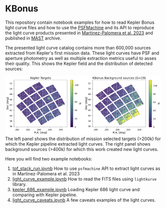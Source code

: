 # KBonus

This repository contain notebook examples for how to read  Kepler Bonus light curve files
and how to use the [PSFMachine](https://github.com/SSDataLab/psfmachine)
and its API to reproduce the light curve products
presented in [Martinez-Palomera et al. 2023](https://ui.adsabs.harvard.edu/abs/2023arXiv231017733M/abstract)
and published in [MAST](https://archive.stsci.edu/hlsp/kbonus-bkg) archive.

The presented light curve catalog contains more than 600,000 sources extracted from
Kepler's first mission data.
These light curves have PSF and aperture photometry as well as multiple extraction metrics
useful to asses their quality.
This shows the Kepler field and the distribution of detected sources:

![KBonus](figures/kepler_fov_density.png)
The left panel shows the distribution of mission selected targets (>200k) for which the
Kepler pipeline extracted light curves.
The right panel shows background sources (>400k) for which this work created new light curves.

Here you will find two example notebooks:

1. [tpf_stack_run.ipynb](https://github.com/jorgemarpa/KBonus/blob/main/notebooks/tpf_stack_run.ipynb)
How to use `psfmachine` API to extract light curves as in Martinez-Palomera et al. 2023
2. [light_curve_example.ipynb](https://github.com/jorgemarpa/KBonus/blob/main/notebooks/light_curve_example.ipynb)
How to read the FITS files using `lightkurve` library.
3. [kepler_686_example.ipynb](https://github.com/jorgemarpa/KBonus/blob/main/notebooks/kepler_686_example.ipynb)
Loading Kepler 686 light curve and comparing with Kepler pipeline.
3. [light_curve_caveats.ipynb](https://github.com/jorgemarpa/KBonus/blob/main/notebooks/light_curve_caveats.ipynb)
A few caveats examples of the light curves.
